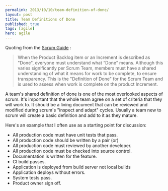 ```yaml
---
permalink: 2013/10/10/team-definition-of-done/
layout: post
title: Team Definitions of Done
published: true
tags: [agile]
hero: agile
---
```


Quoting from the [Scrum Guide](http://www.scrumguides.org/) :

> When the Product Backlog item or an Increment is described as "Done", everyone must
> understand what “Done” means. Although this varies significantly per Scrum Team, members
> must have a shared understanding of what it means for work to be complete, to ensure
> transparency. This is the "Definition of Done" for the Scrum Team and is used to assess when
> work is complete on the product Increment.

A team's shared definition of done is one of the most overlooked aspects of scrum. It's important
that the whole team agree on a set of criteria that they will work to. It should be a living
document that can be reviewed and modified during scrum's "inspect and adapt" cycles. Usually
a team new to scrum will create a basic definition and add to it as they mature.

Here's an example that I often use as a starting point for discussion:

- All production code must have unit tests that pass.
- All production code should be written by a pair (or)
- All production code must reviewed by another developer.
- All production code must be checked into source control.
- Documentation is written for the feature.
- CI build passes.
- Application is deployed from build server not local builds
- Application deploys without errors.
- System tests pass.
- Product owner sign off.

